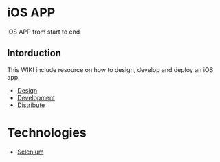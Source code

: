 <!-- TITLE: sgmlxml.net -->
<!-- SUBTITLE: SGML XML Developer Network -->

# iOS APP
iOS APP from start to end
## Intorduction

This WIKI include resource on how to design, develop and deploy an iOS app. 

* [Design](ios-design)
* [Development](ios-development)
* [Distribute](ios-distribute)


# Technologies
* [Selenium](selenium)